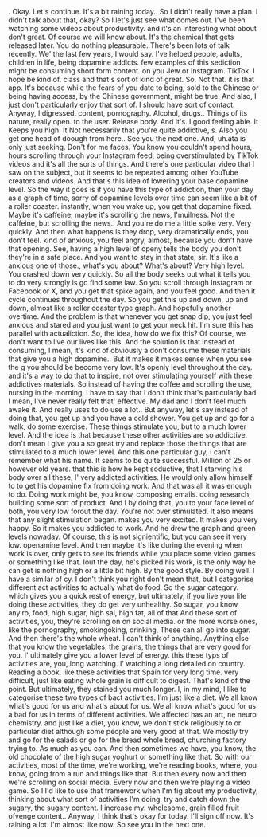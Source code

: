 . Okay. Let's continue. It's a bit raining today.. So I didn't really have a plan. I didn't talk about that, okay? So I let's just see what comes out. I've been watching some videos about productivity. and it's an interesting what about don't great. Of course we will know about. It's the chemical that gets released later. You do nothing pleasurable. There's been lots of talk recently. We' the last few years, I would say. I've helped people, adults, children in life, being dopamine addicts. few examples of this sediction might be consuming short form content. on you Jew or Instagram. TikTok. I hope be kind of. class and that's sort of kind of great. So. Not that. it is that app. It's because while the fears of you date to being, sold to the Chinese or being having access, by the Chinese government, might be true. And also, I just don't particularly enjoy that sort of. I should have sort of contact. Anyway, I digressed. content, pornography. Alcohol, drugs.. Things of its nature, really open. to the user. Release body. And it's. I good feeling.able. It Keeps you high. It Not necessarily that you're quite addictive, s. Also you get one head of doough from here.. See you the next one. And, uh.ata is only just seeking. Don't for me faces. You know you couldn't spend hours, hours scrolling through your Instagram feed, being overstimulated by TikTok videos and it's all the sorts of things. And there's one particular video that I saw on the subject, but it seems to be repeated among other YouTube creators and videos. And that's this idea of lowering your base dopamine level. So the way it goes is if you have this type of addiction, then your day as a graph of time, sorry of dopamine levels over time can seem like a bit of a roller coaster. instantly, when you wake up, you get that dopamine fixed. Maybe it's caffeine, maybe it's scrolling the news, I'muilness. Not the caffeine, but scrolling the news.. And you're do me a little spike very. Very quickly. And then what happens is they drop, very dramatically ends, you don't feel. kind of anxious, you feel angry, almost, because you don't have that opening. See, having a high level of openy tells the body you don't they're in a safe place. And you want to stay in that state, sir. It's like a anxious one of those., what's you about? What's about? Very high level. You crashed down very quickly. So all the body seeks out what it tells you to do very strongly is go find some law. So you scroll through Instagram or Facebook or X, and you get that spike again, and you feel good. And then it cycle continues throughout the day. So you get this up and down, up and down, almost like a roller coaster type graph. And hopefully another overtime. And the problem is that whenever you get snap dip, you just feel anxious and stared and you just want to get your neck hit. I'm sure this has parallel with actualiction. So, the idea, how do we fix this? Of course, we don't want to live our lives like this. And the solution is that instead of consuming, I mean, it's kind of obviously a don't consume these materials that give you a high dopamine.. But it makes it makes sense when you see the g you should be become very low. It's openly level throughout the day. and it's a way to do that to inspire, not over stimulating yourself with these addictives materials. So instead of having the coffee and scrolling the use, nursing in the morning, I have to say that I don't think that's particularly bad. I mean, I've never really felt that' effective. My dad and I don't feel much awake it. And really uses to do use a lot.. But anyway, let's say instead of doing that, you get up and you have a cold shower. You get up and go for a walk, do some exercise. These things stimulate you, but to a much lower level. And the idea is that because these other activities are so addictive. don't mean I give you a so great try and replace those the things that are stimulated to a much lower level. And this one particular guy, I can't remember what his name. It seems to be quite successful. Million of 25 or however old years. that this is how he kept soductive, that I starving his body over all these, I' very addicted activities. He would only allow himself to to get his dopamine fix from doing work. And that was all it was enough to do. Doing work might be, you know, composing emails. doing research, building some sort of product. And I by doing that, you to your face level of both, you very low forout the day. You're not over stimulated. It also means that any slight stimulation began. makes you very excited. It makes you very happy. So it makes you addicted to work. And he drew the graph and green levels nowaday. Of course, this is not signientific, but you can see it very low. openamine level. And then maybe it's like during the evening when work is over, only gets to see its friends while you place some video games or something like that. Iout the day, he's picked his work, is the only way he can get is nothing high or a little bit high. By the good style. By doing well. I have a similar of cy. I don't think you right don't mean that, but I categorise different act activities to actually what do food. So the sugar category. which gives you a quick rest of energy, but ultimately, if you live your life doing these activities, they do get very unhealthy. So sugar, you know, any.ro, food, high sugar, high sal, high fat, all of that And these sort of activities, you, they're scrolling on on social media. or the more worse ones, like the pornography, smokingoking, drinking, These can all go into sugar. And then there's the whole wheat. I can't think of anything. Anything else that you know the vegetables, the grains, the things that are very good for you. I' ultimately give you a lower level of energy. this these typs of activities are, you, long watching. I' watching a long detailed on country. Reading a book. like these activities that Spain for very long time. very difficult, just like eating whole grain is difficult to digest. That's kind of the point. But ultimately, they stained you much longer. I, in my mind, I like to categorise these two types of bact activities. I'm just like a diet. We all know what's good for us and what's about for us. We all know what's good for us a bad for us in terms of different activities. We affected has an art, ne neuro chemistry. and just like a diet, you know, we don't stick religiously to or particular diet although some people are very good at that. We mostly try and go for the salads or go for the bread whole bread, churching factory trying to. As much as you can. And then sometimes we have, you know, the old chocolate of the high sugar yoghurt or something like that. So with our activities, most of the time, we're working, we're reading books, where, you know, going from a run and things like that. But then every now and then we're scrolling on social media. Every now and then we're playing a video game. So I I'd like to use that framework when I'm fig about my productivity, thinking about what sort of activities I'm doing. try and catch down the sugary, the sugary content. I increase my. wholesome, grain filled fruit ofvenge content.. Anyway, I think that's okay for today. I'll sign off now. It's raining a lot. I'm almost like now. So see you in the next one.